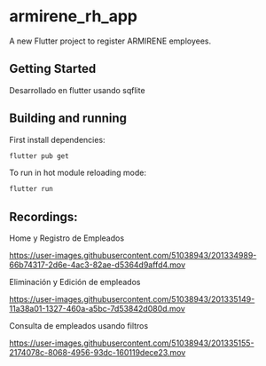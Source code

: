 # armirene_rh_app

A new Flutter project to register ARMIRENE employees.

## Getting Started

Desarrollado en flutter usando sqflite

## Building and running

First install dependencies:

```sh
flutter pub get
```

To run in hot module reloading mode:

```sh
flutter run
```

## Recordings:

Home y Registro de Empleados

https://user-images.githubusercontent.com/51038943/201334989-66b74317-2d6e-4ac3-82ae-d5364d9affd4.mov

Eliminación y Edición de empleados

https://user-images.githubusercontent.com/51038943/201335149-11a38a01-1327-460a-a5bc-7d53842d080d.mov

Consulta de empleados usando filtros

https://user-images.githubusercontent.com/51038943/201335155-2174078c-8068-4956-93dc-160119dece23.mov

